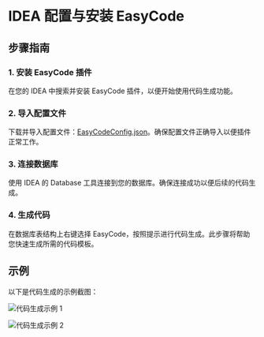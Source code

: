 # IDEA 配置与安装 EasyCode

## 步骤指南

### 1. 安装 EasyCode 插件
在您的 IDEA 中搜索并安装 EasyCode 插件，以便开始使用代码生成功能。

### 2. 导入配置文件
下载并导入配置文件：[EasyCodeConfig.json](EasyCodeConfig.json)。确保配置文件正确导入以便插件正常工作。

### 3. 连接数据库
使用 IDEA 的 Database 工具连接到您的数据库。确保连接成功以便后续的代码生成。

### 4. 生成代码
在数据库表结构上右键选择 EasyCode，按照提示进行代码生成。此步骤将帮助您快速生成所需的代码模板。

## 示例

以下是代码生成的示例截图：

![代码生成示例 1](img_2.png)

![代码生成示例 2](img_3.png)